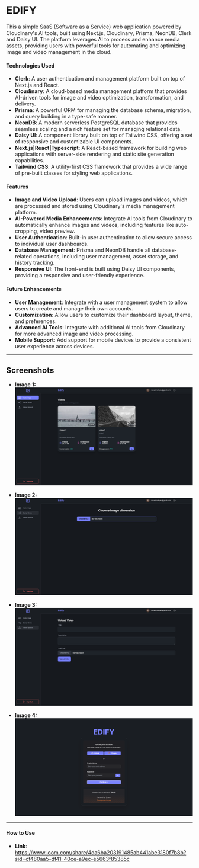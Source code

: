 # EDIFY

This a simple SaaS (Software as a Service) web application powered by Cloudinary's AI tools, built using Next.js, Cloudinary, Prisma, NeonDB, Clerk and Daisy UI. The platform leverages AI to process and enhance media assets, providing users with powerful tools for automating and optimizing image and video management in the cloud.

#### Technologies Used

- **Clerk**: A user authentication and management platform built on top of Next.js and React.
- **Cloudinary**: A cloud-based media management platform that provides AI-driven tools for image and video optimization, transformation, and delivery.
- **Prisma**: A powerful ORM for managing the database schema, migration, and query building in a type-safe manner.
- **NeonDB**: A modern serverless PostgreSQL database that provides seamless scaling and a rich feature set for managing relational data.
- **Daisy UI**: A component library built on top of Tailwind CSS, offering a set of responsive and customizable UI components.
- **Next.js|React|Typescript**: A React-based framework for building web applications with server-side rendering and static site generation capabilities.
- **Tailwind CSS**: A utility-first CSS framework that provides a wide range of pre-built classes for styling web applications.

#### Features

- **Image and Video Upload**: Users can upload images and videos, which are processed and stored using Cloudinary's media management platform.
- **AI-Powered Media Enhancements**: Integrate AI tools from Cloudinary to automatically enhance images and videos, including features like auto-cropping, video preview.
- **User Authentication**: Built-in user authentication to allow secure access to individual user dashboards.
- **Database Management**: Prisma and NeonDB handle all database-related operations, including user management, asset storage, and history tracking.
- **Responsive UI**: The front-end is built using Daisy UI components, providing a responsive and user-friendly experience.

#### Future Enhancements

- **User Management**: Integrate with a user management system to allow users to create and manage their own accounts.
- **Customization**: Allow users to customize their dashboard layout, theme, and preferences.
- **Advanced AI Tools**: Integrate with additional AI tools from Cloudinary for more advanced image and video processing.
- **Mobile Support**: Add support for mobile devices to provide a consistent user experience across devices.

---

## Screenshots

- **Image 1:**
![plot](./public/image1.png)

- **Image 2:**  
![plot](./public/image2.png)

- **Image 3:**  
![plot](./public/image3.png)

- **Image 4:**  
![plot](./public/image4.png)

---

#### How to Use

- **Link**: https://www.loom.com/share/4da6ba203191485ab441abe3180f7b8b?sid=cf480aa5-df41-40ce-a9ec-e5663f85385c

